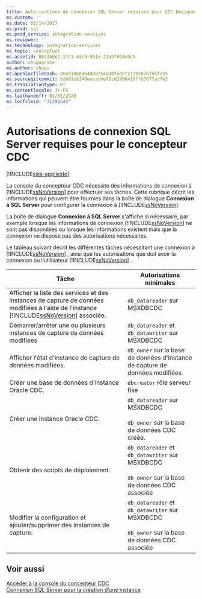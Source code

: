 ```yaml
---
title: Autorisations de connexion SQL Server requises pour CDC Designer | Microsoft Docs
ms.custom: ''
ms.date: 03/14/2017
ms.prod: sql
ms.prod_service: integration-services
ms.reviewer: ''
ms.technology: integration-services
ms.topic: conceptual
ms.assetid: 80334de2-17c1-43c9-951e-21a9f864e9cb
author: chugugrace
ms.author: chugu
ms.openlocfilehash: dee01068864d087548d0f6def2179787bf66fc55
ms.sourcegitcommit: b2e81cb349eecacee91cd3766410ffb3677ad7e2
ms.translationtype: HT
ms.contentlocale: fr-FR
ms.lasthandoff: 02/01/2020
ms.locfileid: "71294545"
---
```

# <a name="sql-server-connection-required-permissions-for-the-cdc-designer"></a>Autorisations de connexion SQL Server requises pour le concepteur CDC

[!INCLUDE[ssis-appliesto](../../includes/ssis-appliesto-ssvrpluslinux-asdb-asdw-xxx.md)]


  La console du concepteur CDC nécessite des informations de connexion à [!INCLUDE[ssNoVersion](../../includes/ssnoversion-md.md)] pour effectuer ses tâches. Cette rubrique décrit les informations qui peuvent être fournies dans la boîte de dialogue **Connexion à SQL Server** pour configurer la connexion à [!INCLUDE[ssNoVersion](../../includes/ssnoversion-md.md)].  
  
 La boîte de dialogue **Connexion à SQL Server** s'affiche si nécessaire, par exemple lorsque les informations de connexion [!INCLUDE[ssNoVersion](../../includes/ssnoversion-md.md)] ne sont pas disponibles ou lorsque les informations existent mais que la connexion ne dispose pas des autorisations nécessaires.  
  
 Le tableau suivant décrit les différentes tâches nécessitant une connexion à [!INCLUDE[ssNoVersion](../../includes/ssnoversion-md.md)] , ainsi que les autorisations que doit avoir la connexion ou l’utilisateur [!INCLUDE[ssNoVersion](../../includes/ssnoversion-md.md)] .  
  
|Tâche|Autorisations minimales|  
|----------|-------------------------|  
|Afficher la liste des services et des instances de capture de données modifiées à l'aide de l'instance [!INCLUDE[ssNoVersion](../../includes/ssnoversion-md.md)] associée.|`db_datareader` sur MSXDBCDC|  
|Démarrer/arrêter une ou plusieurs instances de capture de données modifiées|`db_datareader` et `db_datawriter` sur MSXDBCDC|  
|Afficher l'état d'instance de capture de données modifiées.|`db_owner` sur la base de données d'instance de capture de données modifiées|  
|Créer une base de données d'instance Oracle CDC.|`dbcreator` rôle serveur fixe|  
|Créer une instance Oracle CDC.|`db_datareader` sur MSXDBCDC<br /><br /> `db_owner` sur la base de données CDC créée.|  
|Obtenir des scripts de déploiement.|`db_datareader` et `db_datawriter` sur MSXDBCDC<br /><br /> `db_owner` sur la base de données CDC associée|  
|Modifier la configuration et ajouter/supprimer des instances de capture.|`db_datareader` et `db_datawriter` sur MSXDBCDC<br /><br /> `db_owner` sur la base de données CDC associée|  
  
## <a name="see-also"></a>Voir aussi  
 [Accéder à la console du concepteur CDC](../../integration-services/change-data-capture/access-the-cdc-designer-console.md)   
 [Connexion SQL Server pour la création d’une instance](../../integration-services/change-data-capture/sql-server-connection-for-instance-creation.md)  
  
  
